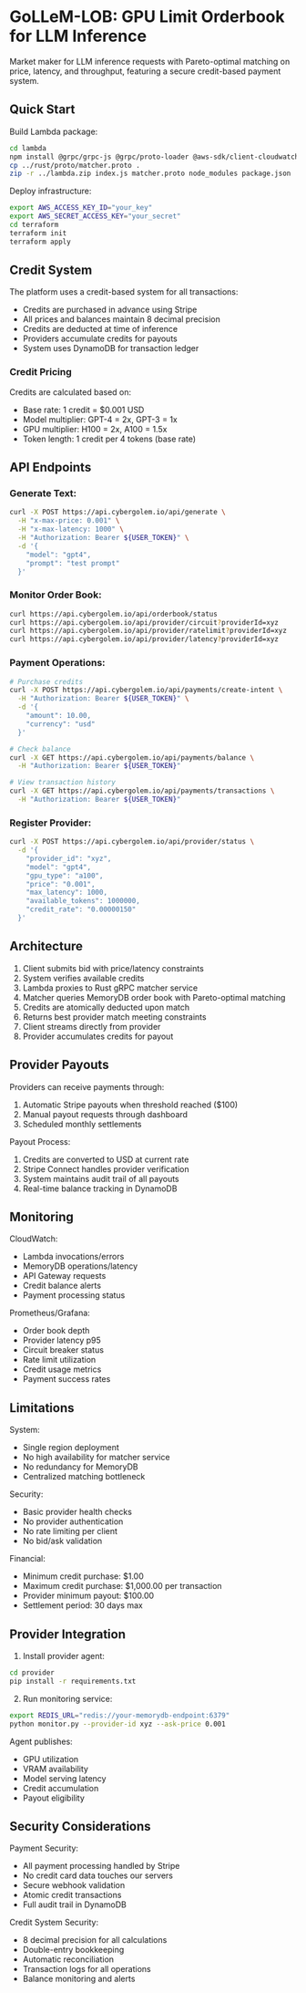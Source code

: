 # GoLLeM-LOB: GPU Limit Orderbook for LLM Inference

Market maker for LLM inference requests with Pareto-optimal matching on price, latency, and throughput, featuring a secure credit-based payment system.

## Quick Start

Build Lambda package:
```bash
cd lambda
npm install @grpc/grpc-js @grpc/proto-loader @aws-sdk/client-cloudwatch @aws-sdk/client-dynamodb @aws-sdk/client-secrets-manager decimal.js stripe
cp ../rust/proto/matcher.proto .
zip -r ../lambda.zip index.js matcher.proto node_modules package.json
```

Deploy infrastructure:
```bash
export AWS_ACCESS_KEY_ID="your_key"
export AWS_SECRET_ACCESS_KEY="your_secret"
cd terraform
terraform init
terraform apply
```

## Credit System

The platform uses a credit-based system for all transactions:

- Credits are purchased in advance using Stripe
- All prices and balances maintain 8 decimal precision
- Credits are deducted at time of inference
- Providers accumulate credits for payouts
- System uses DynamoDB for transaction ledger

### Credit Pricing

Credits are calculated based on:
- Base rate: 1 credit = $0.001 USD
- Model multiplier: GPT-4 = 2x, GPT-3 = 1x
- GPU multiplier: H100 = 2x, A100 = 1.5x
- Token length: 1 credit per 4 tokens (base rate)

## API Endpoints

### Generate Text:
```bash
curl -X POST https://api.cybergolem.io/api/generate \
  -H "x-max-price: 0.001" \
  -H "x-max-latency: 1000" \
  -H "Authorization: Bearer ${USER_TOKEN}" \
  -d '{
    "model": "gpt4",
    "prompt": "test prompt"
  }'
```

### Monitor Order Book:
```bash
curl https://api.cybergolem.io/api/orderbook/status
curl https://api.cybergolem.io/api/provider/circuit?providerId=xyz
curl https://api.cybergolem.io/api/provider/ratelimit?providerId=xyz
curl https://api.cybergolem.io/api/provider/latency?providerId=xyz
```

### Payment Operations:
```bash
# Purchase credits
curl -X POST https://api.cybergolem.io/api/payments/create-intent \
  -H "Authorization: Bearer ${USER_TOKEN}" \
  -d '{
    "amount": 10.00,
    "currency": "usd"
  }'

# Check balance
curl -X GET https://api.cybergolem.io/api/payments/balance \
  -H "Authorization: Bearer ${USER_TOKEN}"

# View transaction history
curl -X GET https://api.cybergolem.io/api/payments/transactions \
  -H "Authorization: Bearer ${USER_TOKEN}"
```

### Register Provider:
```bash
curl -X POST https://api.cybergolem.io/api/provider/status \
  -d '{
    "provider_id": "xyz",
    "model": "gpt4",
    "gpu_type": "a100",
    "price": "0.001",
    "max_latency": 1000,
    "available_tokens": 1000000,
    "credit_rate": "0.00000150"
  }'
```

## Architecture

1. Client submits bid with price/latency constraints
2. System verifies available credits
3. Lambda proxies to Rust gRPC matcher service
4. Matcher queries MemoryDB order book with Pareto-optimal matching
5. Credits are atomically deducted upon match
6. Returns best provider match meeting constraints
7. Client streams directly from provider
8. Provider accumulates credits for payout

## Provider Payouts

Providers can receive payments through:
1. Automatic Stripe payouts when threshold reached ($100)
2. Manual payout requests through dashboard
3. Scheduled monthly settlements

Payout Process:
1. Credits are converted to USD at current rate
2. Stripe Connect handles provider verification
3. System maintains audit trail of all payouts
4. Real-time balance tracking in DynamoDB

## Monitoring 

CloudWatch:
- Lambda invocations/errors
- MemoryDB operations/latency
- API Gateway requests
- Credit balance alerts
- Payment processing status

Prometheus/Grafana:
- Order book depth
- Provider latency p95
- Circuit breaker status
- Rate limit utilization
- Credit usage metrics
- Payment success rates

## Limitations

System:
- Single region deployment
- No high availability for matcher service
- No redundancy for MemoryDB
- Centralized matching bottleneck

Security:
- Basic provider health checks
- No provider authentication
- No rate limiting per client
- No bid/ask validation

Financial:
- Minimum credit purchase: $1.00
- Maximum credit purchase: $1,000.00 per transaction
- Provider minimum payout: $100.00
- Settlement period: 30 days max

## Provider Integration

1. Install provider agent:
```bash
cd provider
pip install -r requirements.txt
```

2. Run monitoring service:
```bash
export REDIS_URL="redis://your-memorydb-endpoint:6379"
python monitor.py --provider-id xyz --ask-price 0.001
```

Agent publishes:
- GPU utilization
- VRAM availability
- Model serving latency
- Credit accumulation
- Payout eligibility

## Security Considerations

Payment Security:
- All payment processing handled by Stripe
- No credit card data touches our servers
- Secure webhook validation
- Atomic credit transactions
- Full audit trail in DynamoDB

Credit System Security:
- 8 decimal precision for all calculations
- Double-entry bookkeeping
- Automatic reconciliation
- Transaction logs for all operations
- Balance monitoring and alerts